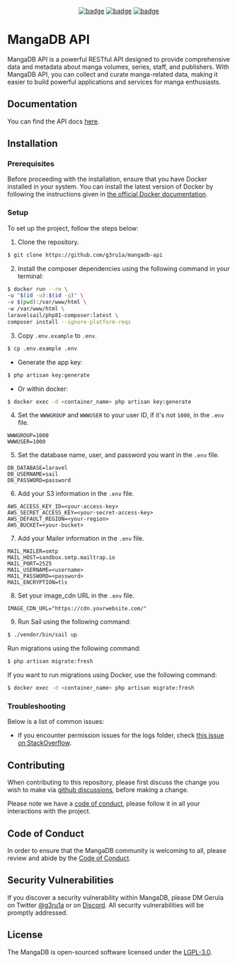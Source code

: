 <p align="center">
<a href="https://github.com/g3ru1a/mangadb-api/releases"><img src="https://img.shields.io/github/v/release/g3ru1a/mangadb-api?label=Latest%20Release" alt="badge"></a>
<a href="https://github.com/g3ru1a/mangadb-api/blob/main/LICENSE"><img src="https://img.shields.io/github/license/g3ru1a/mangadb-api?label=License" alt="badge"></a>
<a href="https://github.com/g3ru1a/mangadb-api/stargazers"><img src="https://img.shields.io/github/stars/g3ru1a/mangadb-api?label=Stars" alt="badge"></a>

[//]: # (<a href="#"><img src="#" alt="badge"></a>)
</p>

# MangaDB API

MangaDB API is a powerful RESTful API designed to provide comprehensive data and metadata about manga volumes, series, staff, and publishers. With MangaDB API, you can collect and curate manga-related data, making it easier to build powerful applications and services for manga enthusiasts.

## Documentation

You can find the API docs [here][docs-url].

## Installation

### Prerequisites
Before proceeding with the installation, ensure that you have Docker installed in your system.
You can install the latest version of Docker by following the instructions given in [the official Docker documentation][docker-docs].

### Setup
To set up the project, follow the steps below:

1. Clone the repository.

```bash
$ git clone https://github.com/g3ru1a/mangadb-api
```

2. Install the composer dependencies using the following command in your terminal:
```bash
$ docker run --rm \
-u "$(id -u):$(id -g)" \
-v $(pwd):/var/www/html \
-w /var/www/html \
laravelsail/php81-composer:latest \
composer install --ignore-platform-reqs
```

3. Copy `.env.example` to `.env`.

```bash
$ cp .env.example .env
```
- Generate the app key:
```bash
$ php artisan key:generate
```
- Or within docker:

```bash
$ docker exec -d <container_name> php artisan key:generate
```

4. Set the `WWWGROUP` and `WWWUSER` to your user ID, if it's not `1000`, in the `.env` file.

```text
WWWGROUP=1000
WWWUSER=1000
```

5. Set the database name, user, and password you want in the `.env` file.

```text
DB_DATABASE=laravel
DB_USERNAME=sail
DB_PASSWORD=password
```

6. Add your S3 information in the `.env` file.

```text
AWS_ACCESS_KEY_ID=<your-access-key>
AWS_SECRET_ACCESS_KEY=<your-secret-access-key>
AWS_DEFAULT_REGION=<your-region>
AWS_BUCKET=<your-bucket>
```

7. Add your Mailer information in the `.env` file.

```text
MAIL_MAILER=smtp
MAIL_HOST=sandbox.smtp.mailtrap.io
MAIL_PORT=2525
MAIL_USERNAME=<username>
MAIL_PASSWORD=<password>
MAIL_ENCRYPTION=tls
```


8. Set your image_cdn URL in the `.env` file.

```text
IMAGE_CDN_URL="https://cdn.yourwebsite.com/"
```

9. Run Sail using the following command:

```bash
$ ./vendor/bin/sail up
```
Run migrations using the following command:
```bash
$ php artisan migrate:fresh
```
If you want to run migrations using Docker, use the following command:

```bash
$ docker exec -d <container_name> php artisan migrate:fresh
```

### Troubleshooting

Below is a list of common issues:

- If you encounter permission issues for the logs folder, check [this issue on StackOverflow][stackoverflow-issue].

## Contributing

When contributing to this repository, please first discuss the change you wish to make via [github discussions][github-discussions-page],
before making a change.

Please note we have a [code of conduct][coc], please follow it in all your interactions with the project.

## Code of Conduct

In order to ensure that the MangaDB community is welcoming to all, please review and abide by the [Code of Conduct][coc].

## Security Vulnerabilities

If you discover a security vulnerability within MangaDB, please DM Gerula on Twitter [@g3ru1a][g3-twitter] or on [Discord][discord-invite]. All security vulnerabilities will be promptly addressed.

## License

The MangaDB is open-sourced software licensed under the [LGPL-3.0](LICENSE).

[docs-url]: https://docs.manga-db.com
[docker-docs]: https://docs.docker.com/get-docker/
[stackoverflow-issue]: https://stackoverflow.com/questions/50552970/laravel-docker-the-stream-or-file-var-www-html-storage-logs-laravel-log-co
[github-discussions-page]: https://github.com/g3ru1a/mangadb-api/discussions
[coc]: /CODE_OF_CONDUCT.md
[g3-twitter]: https://twitter.com/g3ru1a
[discord-invite]: https://discord.gg/gheM6fn9DN
